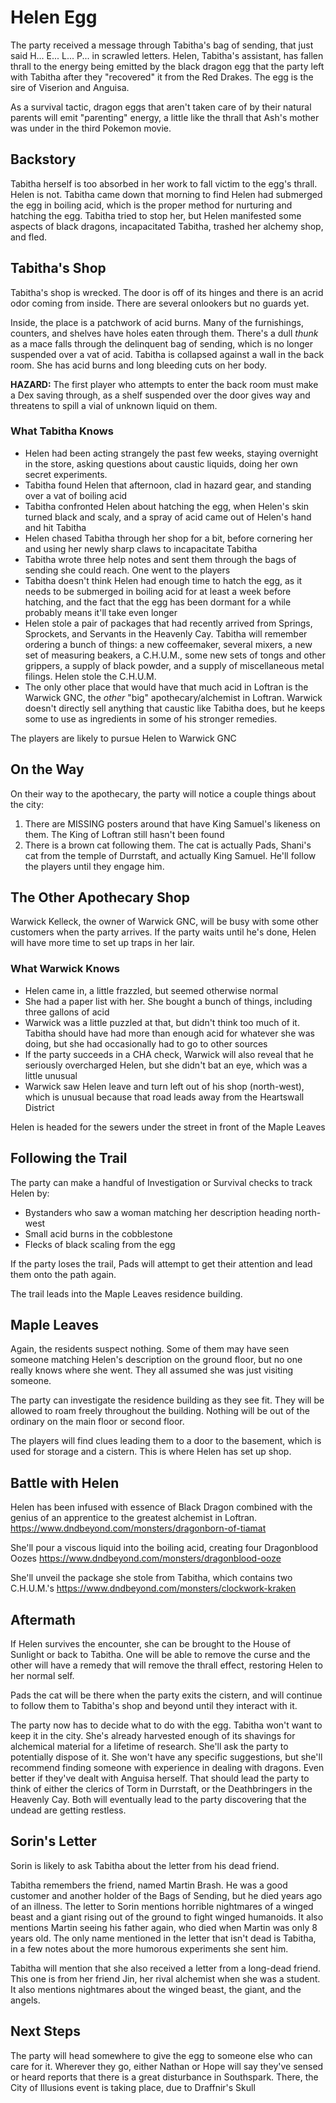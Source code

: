# Helen Egg
The party received a message through Tabitha's bag of sending, that just said H... E... L... P... in scrawled letters. Helen, Tabitha's assistant, has fallen thrall to the energy being emitted by the black dragon egg that the party left with Tabitha after they "recovered" it from the Red Drakes. The egg is the sire of Viserion and Anguisa.

As a survival tactic, dragon eggs that aren't taken care of by their natural parents will emit "parenting" energy, a little like the thrall that Ash's mother was under in the third Pokemon movie.

## Backstory
Tabitha herself is too absorbed in her work to fall victim to the egg's thrall. Helen is not. Tabitha came down that morning to find Helen had submerged the egg in boiling acid, which is the proper method for nurturing and hatching the egg. Tabitha tried to stop her, but Helen manifested some aspects of black dragons, incapacitated Tabitha, trashed her alchemy shop, and fled.

## Tabitha's Shop
Tabitha's shop is wrecked. The door is off of its hinges and there is an acrid odor coming from inside. There are several onlookers but no guards yet.

Inside, the place is a patchwork of acid burns. Many of the furnishings, counters, and shelves have holes eaten through them. There's a dull *thunk* as a mace falls through the delinquent bag of sending, which is no longer suspended over a vat of acid. Tabitha is collapsed against a wall in the back room. She has acid burns and long bleeding cuts on her body.

**HAZARD:** The first player who attempts to enter the back room must make a Dex saving through, as a shelf suspended over the door gives way and threatens to spill a vial of unknown liquid on them.

### What Tabitha Knows
* Helen had been acting strangely the past few weeks, staying overnight in the store, asking questions about caustic liquids, doing her own secret experiments.
* Tabitha found Helen that afternoon, clad in hazard gear, and standing over a vat of boiling acid
* Tabitha confronted Helen about hatching the egg, when Helen's skin turned black and scaly, and a spray of acid came out of Helen's hand and hit Tabitha
* Helen chased Tabitha through her shop for a bit, before cornering her and using her newly sharp claws to incapacitate Tabitha
* Tabitha wrote three help notes and sent them through the bags of sending she could reach. One went to the players
* Tabitha doesn't think Helen had enough time to hatch the egg, as it needs to be submerged in boiling acid for at least a week before hatching, and the fact that the egg has been dormant for a while probably means it'll take even longer
* Helen stole a pair of packages that had recently arrived from Springs, Sprockets, and Servants in the Heavenly Cay. Tabitha will remember ordering a bunch of things: a new coffeemaker, several mixers, a new set of measuring beakers, a C.H.U.M., some new sets of tongs and other grippers, a supply of black powder, and a supply of miscellaneous metal filings. Helen stole the C.H.U.M.
* The only other place that would have that much acid in Loftran is the Warwick GNC, the *other* "big" apothecary/alchemist in Loftran. Warwick doesn't directly sell anything that caustic like Tabitha does, but he keeps some to use as ingredients in some of his stronger remedies.

The players are likely to pursue Helen to Warwick GNC

## On the Way
On their way to the apothecary, the party will notice a couple things about the city:
1. There are MISSING posters around that have King Samuel's likeness on them. The King of Loftran still hasn't been found
2. There is a brown cat following them. The cat is actually Pads, Shani's cat from the temple of Durrstaft, and actually King Samuel. He'll follow the players until they engage him.

## The Other Apothecary Shop
Warwick Kelleck, the owner of Warwick GNC, will be busy with some other customers when the party arrives. If the party waits until he's done, Helen will have more time to set up traps in her lair.

### What Warwick Knows
* Helen came in, a little frazzled, but seemed otherwise normal
* She had a paper list with her. She bought a bunch of things, including three gallons of acid
* Warwick was a little puzzled at that, but didn't think too much of it. Tabitha should have had more than enough acid for whatever she was doing, but she had occasionally had to go to other sources
* If the party succeeds in a CHA check, Warwick will also reveal that he seriously overcharged Helen, but she didn't bat an eye, which was a little unusual
* Warwick saw Helen leave and turn left out of his shop (north-west), which is unusual because that road leads away from the Heartswall District

Helen is headed for the sewers under the street in front of the Maple Leaves

## Following the Trail
The party can make a handful of Investigation or Survival checks to track Helen by:
* Bystanders who saw a woman matching her description heading north-west
* Small acid burns in the cobblestone
* Flecks of black scaling from the egg

If the party loses the trail, Pads will attempt to get their attention and lead them onto the path again.

The trail leads into the Maple Leaves residence building.

## Maple Leaves
Again, the residents suspect nothing. Some of them may have seen someone matching Helen's description on the ground floor, but no one really knows where she went. They all assumed she was just visiting someone.

The party can investigate the residence building as they see fit. They will be allowed to roam freely throughout the building. Nothing will be out of the ordinary on the main floor or second floor.

The players will find clues leading them to a door to the basement, which is used for storage and a cistern. This is where Helen has set up shop.

## Battle with Helen
Helen has been infused with essence of Black Dragon combined with the genius of an apprentice to the greatest alchemist in Loftran.
https://www.dndbeyond.com/monsters/dragonborn-of-tiamat

She'll pour a viscous liquid into the boiling acid, creating four Dragonblood Oozes
https://www.dndbeyond.com/monsters/dragonblood-ooze

She'll unveil the package she stole from Tabitha, which contains two C.H.U.M.'s
https://www.dndbeyond.com/monsters/clockwork-kraken

## Aftermath
If Helen survives the encounter, she can be brought to the House of Sunlight or back to Tabitha. One will be able to remove the curse and the other will have a remedy that will remove the thrall effect, restoring Helen to her normal self.

Pads the cat will be there when the party exits the cistern, and will continue to follow them to Tabitha's shop and beyond until they interact with it.

The party now has to decide what to do with the egg. Tabitha won't want to keep it in the city. She's already harvested enough of its shavings for alchemical material for a lifetime of research. She'll ask the party to potentially dispose of it. She won't have any specific suggestions, but she'll recommend finding someone with experience in dealing with dragons. Even better if they've dealt with Anguisa herself. That should lead the party to think of either the clerics of Torm in Durrstaft, or the Deathbringers in the Heavenly Cay. Both will eventually lead to the party discovering that the undead are getting restless.

## Sorin's Letter
Sorin is likely to ask Tabitha about the letter from his dead friend.

Tabitha remembers the friend, named Martin Brash. He was a good customer and another holder of the Bags of Sending, but he died years ago of an illness. The letter to Sorin mentions horrible nightmares of a winged beast and a giant rising out of the ground to fight winged humanoids. It also mentions Martin seeing his father again, who died when Martin was only 8 years old. The only name mentioned in the letter that isn't dead is Tabitha, in a few notes about the more humorous experiments she sent him.

Tabitha will mention that she also received a letter from a long-dead friend. This one is from her friend Jin, her rival alchemist when she was a student. It also mentions nightmares about the winged beast, the giant, and the angels.

## Next Steps
The party will head somewhere to give the egg to someone else who can care for it. Wherever they go, either Nathan or Hope will say they've sensed or heard reports that there is a great disturbance in Southspark. There, the City of Illusions event is taking place, due to Draffnir's Skull
